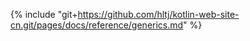{% include "git+https://github.com/hltj/kotlin-web-site-cn.git/pages/docs/reference/generics.md" %}
